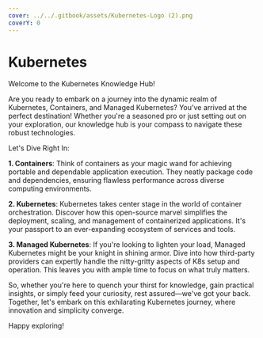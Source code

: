 ```yaml
---
cover: ../../.gitbook/assets/Kubernetes-Logo (2).png
coverY: 0
---
```


# Kubernetes

Welcome to the Kubernetes Knowledge Hub!

&#x20;Are you ready to embark on a journey into the dynamic realm of Kubernetes, Containers, and Managed Kubernetes? You've arrived at the perfect destination! Whether you're a seasoned pro or just setting out on your exploration, our knowledge hub is your compass to navigate these robust technologies.

Let's Dive Right In:

**1. Containers**: Think of containers as your magic wand for achieving portable and dependable application execution. They neatly package code and dependencies, ensuring flawless performance across diverse computing environments.

**2. Kubernetes**: Kubernetes takes center stage in the world of container orchestration. Discover how this open-source marvel simplifies the deployment, scaling, and management of containerized applications. It's your passport to an ever-expanding ecosystem of services and tools.

**3. Managed Kubernetes**: If you're looking to lighten your load, Managed Kubernetes might be your knight in shining armor. Dive into how third-party providers can expertly handle the nitty-gritty aspects of K8s setup and operation. This leaves you with ample time to focus on what truly matters.

So, whether you're here to quench your thirst for knowledge, gain practical insights, or simply feed your curiosity, rest assured—we've got your back. Together, let's embark on this exhilarating Kubernetes journey, where innovation and simplicity converge.

Happy exploring!

